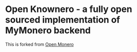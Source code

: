 # Open Knownero - a fully open sourced implementation of MyMonero backend

This is forked from [Open Monero](https://github.com/moneroexamples/openmonero)

